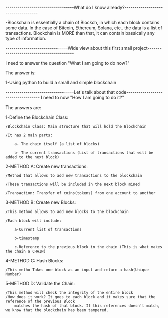 
----------------------------------What do I know already?-----------------------------------

-Blockchain is essentially a chain of Blockch, in which each block contains some data. In the case of Bitcoin, Ethereum, Solana, etc..
the data is a list of transactions. Blockchain is MORE than that, it can contain bassically any type of information.

-------------------------------Wide view about this first small project-----------------------------------------

I need to answer the question "What I am going to do now?"

The answer is:

1-Using python to build a small and simple blockchain


----------------------------------Let's talk about that code-----------------------------------
I need to now "How I am going to do it?"

The answers are:

1-Define the Blockchain Class:

    /Blockchain Class: Main structure that will hold the Blockchain

    /It has 2 main parts:

        a- The chain itself (a list of blocks)

        b- The current transactions (List of transactions that will be added to the next block)


2-METHOD A: Create new transactions:

    /Method that allows to add new transactions to the blockchain

    /These transactions will be included in the next block mined

    /Transaction: Transfer of coins(tokens) from one account to another


3-METHOD B: Create new Blocks:

    /This method allows to add new blocks to the blockchain

    /Each block will include: 

        a-Current list of transactions

        b-timestamp

        c-Reference to the previous block in the chain (This is what makes the chain a CHAIN)


4-METHOD C: Hash Blocks:

    /This metho Takes one block as an input and return a hash(Unique Number)


5-METHOD D: Validate the Chain:

    /This method will check the integrity of the entire block
    /How does it work? It goes to each block and it makes sure that the reference of the previous Block
        matches the hash of that block. If this references doesn't match, we know that the blockchain has been tampered.